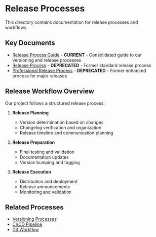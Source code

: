 # Release Processes

This directory contains documentation for release processes and workflows.

## Key Documents

- [Release Process Guide](release-process-guide.md) - **CURRENT** - Consolidated guide to our versioning and release processes
- [Release Process](release-process.md) - **DEPRECATED** - Former standard release process
- [Professional Release Process](professional-release-process.md) - **DEPRECATED** - Former enhanced process for major releases

## Release Workflow Overview

Our project follows a structured release process:

1. **Release Planning**
   - Version determination based on changes
   - Changelog verification and organization
   - Release timeline and communication planning

2. **Release Preparation**
   - Final testing and validation
   - Documentation updates
   - Version bumping and tagging

3. **Release Execution**
   - Distribution and deployment
   - Release announcements
   - Monitoring and validation

## Related Processes

- [Versioning Processes](/docs/processes/versioning/README.md)
- [CI/CD Pipeline](/docs/processes/ci/ci-cd-pipeline.md)
- [Git Workflow](/docs/processes/git/git-workflow.md)